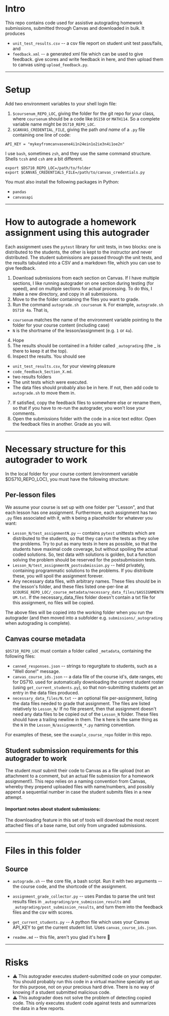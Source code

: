 # Intro

This repo contains code used for assistive autograding homework submissions, submitted through Canvas and downloaded in bulk.  It produces 
* `unit_test_results.csv` -- a csv file report on student unit test pass/fails, and 
* `feedback.xml` -- a generated xml file which can be used to give feedback.  give scores and write feedback in here, and then upload them to canvas using `upload_feedback.py`.

---

# Setup

Add two environment variables to your shell login file:
1.  `$coursenum_REPO_LOC`, giving the folder for the git repo for your class, where `coursenum` should be a code like `DS150` or `MATH114`.  So a complete variable name might be `DS710_REPO_LOC`.  
2.  `$CANVAS_CREDENTIAL_FILE`, giving the path *and name* of a `.py` file containing one line of code:
```
API_KEY = "mykeyfromcanvasene4i1n24ein1o2ie3n4i1oe2n"
``` 

I use `bash`, sometimes `zsh`, and they use the same command structure.  Shells `tcsh` and `csh` are a bit different.

```
export $DS710_REPO_LOC=/path/to/folder
export $CANVAS_CREDENTIALS_FILE=/path/to/canvas_credentials.py
```

You must also install the following packages in Python:
* `pandas`
* `canvasapi`

---

# How to autograde a homework assignment using this autograder

Each assignment uses the `pytest` library for unit tests, in two blocks: one is distributed to the students, the other is kept to the instructor and never distributed.  The student submissions are passed through the unit tests, and the results tabulated into a CSV and a markdown file, which you can use to give feedback.


1. Download submissions from each section on Canvas.  If I have multiple sections, I like running autograder on one section during testing (for speed), and on multiple sections for actual processing.  To do this, I make a new directory, and copy in all submissions.
2. Move to the the folder containing the files you want to grade.
3. Run the command `autograde.sh coursenum N`. For example, `autograde.sh DS710 4a`.  That is,
  * `coursenum` matches the name of the environment variable pointing to the folder for your course content (including case)
  * `N` is the shortname of the lesson/assignment (e.g. `1` or `4a`).  
4. Hope
5. The results should be contained in a folder called `_autograding` (the _ is there to keep it at the top).
6. Inspect the results. You should see
  * `unit_test_results.csv`, for your viewing pleasure
  * `code_feedback_Section_X.md`.  
  * two results folders
  * The unit tests which were executed.  
  * The data files should probably also be in here.  If not, then add code to `autograde.sh` to move them in.  
7. If satisfied, copy the feedback files to somewhere else or rename them, so that if you have to re-run the autograder, you won't lose your comments.
8. Open the submissions folder with the code in a nice text editor.  Open the feedback files in another.  Grade as you will.


---

# Necessary structure for this autograder to work

In the local folder for your course content (environment variable $DS710_REPO_LOC), you must have the following structure:

## Per-lesson files

We assume your course is set up with one folder per "Lesson", and that each lesson has one assignment.  Furthermore, each assignment has two `.py` files associated with it, with `N` being a placeholder for whatever you want:
* `Lesson_N/test_assignmentN.py` -- contains `pytest` unittests which are distributed to the students, so that they can run the tests as they solve the problems.  Try to put as many tests in here as possible, so that the students have maximal code coverage, but without spoiling the actual coded solutions.  So, test data with solutions is golden, but a function solving the problem  should be reserved for the postsubmission tests.
* `Lesson_N/test_assignmentN_postsubmission.py` -- held privately, containing programmatic solutions to the problems.  If you distribute these, you will spoil the assignment forever.
* Any necessary data files, with arbitrary names.  These files should be in the lesson's folder, and these files listed one-per-line at `$COURSE_REPO_LOC/_course_metadata/necessary_data_files/$ASSIGNMENTNUM.txt`.  If the necessary_data_files folder doesn't contain a txt file for this assignment, no files will be copied.

The above files will be copied into the working folder when you run the autograder (and then moved into a subfolder e.g. `submissions/_autograding` when autograding is complete).

## Canvas course metadata 

`$DS710_REPO_LOC` must contain a folder called `_metadata`, containing the following files:

* `canned_responses.json` -- strings to regurgitate to students, such as a "Well done!" message.
* `canvas_course_ids.json` -- a data file of the course id's, date ranges, etc for DS710.  used for automatically downloading the current student roster (using `get_current_students.py`), so that non-submitting students get an entry in the data files produced.  
* `necessary_data_files/N.txt` -- an optional file per-assignment, listing the data files needed to grade that assignment.  The files are listed relatively to `Lesson_N/`  If no file present, then that assignment doesn't need any data files to be copied out of the `Lesson_N` folder.  These files should have a trailing newline in them.  The `N` here is the same thing as the `N` in the `Lesson_N/assignmentN_*.py` naming convention.  

For examples of these, see the `example_course_repo` folder in this repo.

## Student submission requirements for this autograder to work

The student *must* submit their code to Canvas as a file upload (not an attachment to a comment, but an actual file submission for a homework assignment!).  This repo relies on a naming convention from Canvas, whereby they prepend uploaded files with name/numbers, and possibly append a sequential number in case the student submits files in a new attempt.  

#### Important notes about student submissions:

The downloading feature in this set of tools will download the most recent attached files of a base name, but only from ungraded submissions.  


---

# Files in this folder

## Source

* `autograde.sh` -- the core file, a bash script.  Run it with two arguments -- the course code, and the shortcode of the assignment.  

* `assignment_grade_collector.py` -- uses Pandas to parse the unit test results files in `_autograding/pre_submission_results` and `_autograding/post_submission_results`, and turn them into the feedback files and the csv with scores.

* `get_current_students.py` -- A python file which uses your Canvas API_KEY to get the current student list.  Uses `canvas_course_ids.json`.
* `readme.md` -- this file, aren't you glad it's here 🌈


---

# Risks

* ⚠️ This autograder executes student-submitted code on your computer.  You should probably run this code in a virtual machine specially set up for this purpose, not on your precious hard drive.  There is no way of knowing if a student submitted malicious code.
* ⚠️ This autograder does not solve the problem of detecting copied code.  This only executes student code against tests and summarizes the data in a few reports.
